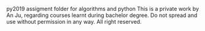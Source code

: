 py2019
assigment folder for algorithms and python
This is a private work by An Ju, regarding courses learnt during bachelor degree.
Do not spread and use without permission in any way.
All right reserved.
